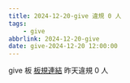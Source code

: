 ```yaml
---
title: 2024-12-20-give 違規 0 人
tags:
    - give
abbrlink: 2024-12-20-give
date: give-2024-12-20 12:00:00
---
```

give 板 [板規連結](https://www.ptt.cc/bbs/give/M.1612495900.A.C32.html)
昨天違規 0 人
